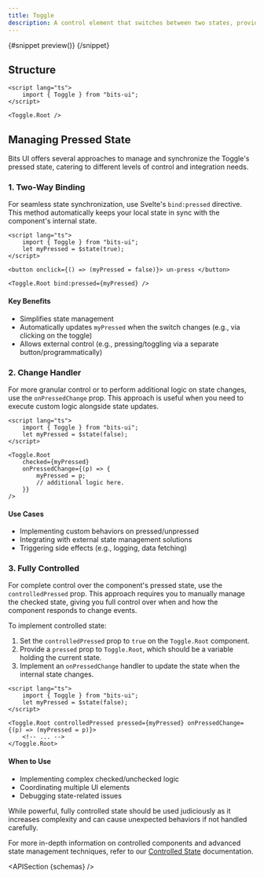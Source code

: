 ```yaml
---
title: Toggle
description: A control element that switches between two states, providing a binary choice.
---
```


<script>
	import { APISection, ComponentPreviewV2, ToggleDemo, Callout } from '$lib/components/index.js'
	export let schemas;
</script>

<ComponentPreviewV2 name="toggle-demo" comp="Toggle">

{#snippet preview()}
<ToggleDemo />
{/snippet}

</ComponentPreviewV2>

## Structure

```svelte
<script lang="ts">
	import { Toggle } from "bits-ui";
</script>

<Toggle.Root />
```

## Managing Pressed State

Bits UI offers several approaches to manage and synchronize the Toggle's pressed state, catering to different levels of control and integration needs.

### 1. Two-Way Binding

For seamless state synchronization, use Svelte's `bind:pressed` directive. This method automatically keeps your local state in sync with the component's internal state.

```svelte
<script lang="ts">
	import { Toggle } from "bits-ui";
	let myPressed = $state(true);
</script>

<button onclick={() => (myPressed = false)}> un-press </button>

<Toggle.Root bind:pressed={myPressed} />
```

#### Key Benefits

-   Simplifies state management
-   Automatically updates `myPressed` when the switch changes (e.g., via clicking on the toggle)
-   Allows external control (e.g., pressing/toggling via a separate button/programmatically)

### 2. Change Handler

For more granular control or to perform additional logic on state changes, use the `onPressedChange` prop. This approach is useful when you need to execute custom logic alongside state updates.

```svelte
<script lang="ts">
	import { Toggle } from "bits-ui";
	let myPressed = $state(false);
</script>

<Toggle.Root
	checked={myPressed}
	onPressedChange={(p) => {
		myPressed = p;
		// additional logic here.
	}}
/>
```

#### Use Cases

-   Implementing custom behaviors on pressed/unpressed
-   Integrating with external state management solutions
-   Triggering side effects (e.g., logging, data fetching)

### 3. Fully Controlled

For complete control over the component's pressed state, use the `controlledPressed` prop. This approach requires you to manually manage the checked state, giving you full control over when and how the component responds to change events.

To implement controlled state:

1. Set the `controlledPressed` prop to `true` on the `Toggle.Root` component.
2. Provide a `pressed` prop to `Toggle.Root`, which should be a variable holding the current state.
3. Implement an `onPressedChange` handler to update the state when the internal state changes.

```svelte
<script lang="ts">
	import { Toggle } from "bits-ui";
	let myPressed = $state(false);
</script>

<Toggle.Root controlledPressed pressed={myPressed} onPressedChange={(p) => (myPressed = p)}>
	<!-- ... -->
</Toggle.Root>
```

#### When to Use

-   Implementing complex checked/unchecked logic
-   Coordinating multiple UI elements
-   Debugging state-related issues

<Callout>

While powerful, fully controlled state should be used judiciously as it increases complexity and can cause unexpected behaviors if not handled carefully.

For more in-depth information on controlled components and advanced state management techniques, refer to our [Controlled State](/docs/controlled-state) documentation.

</Callout>

<APISection {schemas} />
